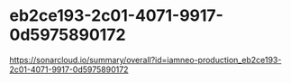 # eb2ce193-2c01-4071-9917-0d5975890172
https://sonarcloud.io/summary/overall?id=iamneo-production_eb2ce193-2c01-4071-9917-0d5975890172
